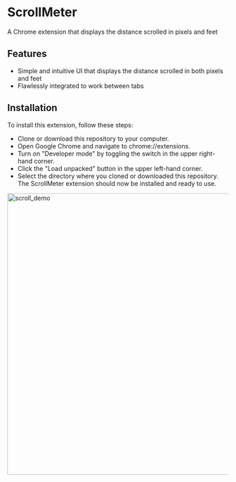 # ScrollMeter

A Chrome extension that displays the distance scrolled in pixels and feet

## Features

- Simple and intuitive UI that displays the distance scrolled in both pixels and feet
- Flawlessly integrated to work between tabs
## Installation

To install this extension, follow these steps:

- Clone or download this repository to your computer.
- Open Google Chrome and navigate to chrome://extensions.
- Turn on "Developer mode" by toggling the switch in the upper right-hand corner.
- Click the "Load unpacked" button in the upper left-hand corner.
- Select the directory where you cloned or downloaded this repository.
  The ScrollMeter extension should now be installed and ready to use.

<img width="640" alt="scroll_demo" src="https://user-images.githubusercontent.com/15850172/228706032-3e7aeb1d-8198-464c-a9dc-fe99ff9802a5.png">
